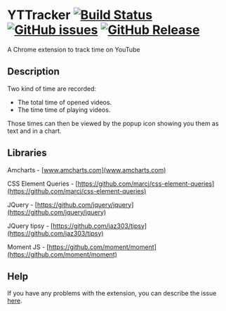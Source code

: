 <p align="center>
    <img alt="YTTracker logo" src="https://rawgit.com/MrCraftCod/YTTracker/master/Extras/timer.svg"/>
</p>

# YTTracker [![Build Status](https://travis-ci.org/MrCraftCod/YTTracker.svg?branch=master)](https://travis-ci.org/MrCraftCod/YTTracker) [![GitHub issues](https://img.shields.io/github/issues/mrcraftcod/yttracker.svg)](https://github.com/mrcraftcod/yttracker/issues) [![GitHub Release](https://img.shields.io/github/tag/mrcraftcod/yttracker.svg?label=%20tag%20)](https://github.com/mrcraftcod/yttracker/releases)
A Chrome extension to track time on YouTube

## Description
Two kind of time are recorded:
* The total time of opened videos.
* The time time of playing videos.

Those times can then be viewed by the popup icon showing you them as text and in a chart.

## Libraries
Amcharts - [www.amcharts.com](www.amcharts.com)

CSS Element Queries - [https://github.com/marcj/css-element-queries](https://github.com/marcj/css-element-queries)

JQuery - [https://github.com/jquery/jquery](https://github.com/jquery/jquery)

JQuery tipsy - [https://github.com/jaz303/tipsy](https://github.com/jaz303/tipsy)

Moment JS - [https://github.com/moment/moment](https://github.com/moment/moment)

## Help
If you have any problems with the extension, you can describe the issue [here](https://github.com/MrCraftCod/YTTracker/issues).
